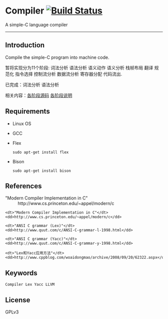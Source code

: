 # Compiler [![Build Status](https://travis-ci.org/DIYgod/Compiler.svg?branch=master)](https://travis-ci.org/DIYgod/Compiler)

A simple-C language compiler

---

## Introduction

Compile the simple-C program into machine code.

暂将实现分为11个阶段: 词法分析 语法分析 语义动作 语义分析 栈帧布局 翻译 规范化 指令选择 控制流分析 数据流分析 寄存器分配 代码流出.

已完成：词法分析 语法分析

相关内容：[各阶段源码](http://www.anotherhome.net/file/compiler/) [各阶段说明](http://www.anotherhome.net/1751)

## Requirements

+ Linux OS

+ GCC

+ Flex

    ```
    sudo apt-get install flex
    ```

+ Bison

    ```
    sudo apt-get install bison
    ```



## References

<dl>
    <dt>"Modern Compiler Implementation in C"</dt>
    <dd>http://www.cs.princeton.edu/~appel/modern/c</dd>
    
    <dt>"Modern Compiler Implementation in C"</dt>
    <dd>http://www.cs.princeton.edu/~appel/modern/c</dd>
    
    <dt>"ANSI C grammar (Lex)"</dt>
    <dd>http://www.quut.com/c/ANSI-C-grammar-l-1998.html</dd>
    
    <dt>"ANSI C grammar (Yacc)"</dt>
    <dd>http://www.quut.com/c/ANSI-C-grammar-y-1998.html</dd>
    
    <dt>"Lex和Yacc应用方法"</dt>
    <dd>http://www.cppblog.com/woaidongmao/archive/2008/09/20/62322.aspx</dd>
</dl>


## Keywords

```
Compiler Lex Yacc LLVM
```

## License

GPLv3
